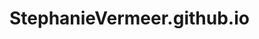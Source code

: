 # StephanieVermeer.github.io

<!DOCTYPE html>
<html>
<head>
<title>Mijn Droomreis</title>
<style>
body{
{ font-family:cursive;}
#Amerika { font-family:Italic; }
#VS { background-color: rgb(200,55,0);}
 
</head>
<body>
<img src="https://nl.wikipedia.org/wiki/Vlag_van_de_Verenigde_Staten";
<strongW<h1>Amerika VS</h1></strong>
<li>Informatie</li>
<li>Bekende attracties</li>
<li>extra link</li>

<p id="Amerika"Amerika (VS) is de perecte plaats om eens te bezoeken!></p>
<strong><h2>Informatie</h2></strong>
<p id="VS"De Verenigde Staten, officieel de Verenigde Staten van Amerika, afgekort VS zijn een<br> federatie van 50 staten en het District of Columbia, grotendeels in<br>Noord-Amerika gelegen. De Verenigde Staten zijn met meer dan 325 miljoen<br> inwoners het op twee na grootste land ter wereld in bevolking,<br>na Volksrepubliek China en India. Tevens is het het op twee na<br> grootste land in oppervlakte, na Rusland en Canada.<br>
De VS wordt in het noorden begrensd door Canada en<br> in het zuiden door Mexico. De westkust wordt gevormd door de<br> Grote of Stille Oceaan terwijl de Atlantische Oceaan ten oosten en de<br> Golf van Mexico ten zuiden van het land liggen.></p>

</body>
</html>
